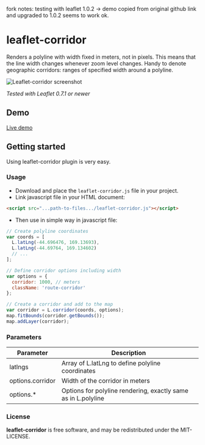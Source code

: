 fork notes:
testing with leaflet 1.0.2
-> demo copied from original github link and upgraded to 1.0.2
seems to work ok.


leaflet-corridor
================
Renders a polyline with width fixed in meters, not in pixels. This means 
that the line width changes whenever zoom level changes. Handy to denote 
geographic corridors: ranges of specified width around a polyline.

![Leaflet-corridor screenshot](http://mikhail.io/2016/10/leaflet-plugin-to-render-geographic-corridors/leaflet-corridor.png)

*Tested with Leaflet 0.7.1 or newer*

## Demo
[Live demo](http://mikhail.io/demos/leaflet-corridor/)

## Getting started
Using leaflet-corridor plugin is very easy.
### Usage
* Download and place the `leaflet-corridor.js` file in your project.
* Link javascript file in your HTML document:
```html
<script src="...path-to-files.../leaflet-corridor.js"></script>
```
* Then use in simple way in javascript file:
```javascript
// Create polyline coordinates
var coords = [
  L.latLng(-44.696476, 169.13693),
  L.latLng(-44.69764, 169.134602)
  // ...
];

// Define corridor options including width
var options = { 
  corridor: 1000, // meters
  className: 'route-corridor' 
};

// Create a corridor and add to the map
var corridor = L.corridor(coords, options);
map.fitBounds(corridor.getBounds());
map.addLayer(corridor);
```

### Parameters
| Parameter         | Description
| ----------------- | ---------------------- 
| latlngs           | Array of L.latLng to define polyline coordinates
| options.corridor  | Width of the corridor in meters
| options.*         | Options for polyline rendering, exactly same as in L.polyline

### License

**leaflet-corridor** is free software, and may be redistributed under the MIT-LICENSE.